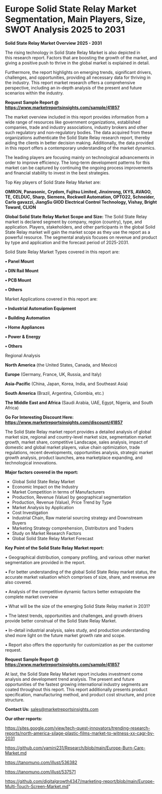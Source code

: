 # Europe Solid State Relay Market Segmentation, Main Players, Size, SWOT Analysis 2025 to 2031

<Strong> Solid State Relay Market Overview 2025 - 2031</strong>

The rising technology in Solid State Relay Market is also depicted in this research report. Factors that are boosting the growth of the market, and giving a positive push to thrive in the global market is explained in detail.

Furthermore, the report highlights on emerging trends, significant drivers, challenges, and opportunities, providing all necessary data for thriving in the industry. This report market research offers a comprehensive perspective, including an in-depth analysis of the present and future scenarios within the industry.

<strong>Request Sample Report @ <a href=https://www.marketreportsinsights.com/sample/41857>https://www.marketreportsinsights.com/sample/41857</a></strong>

The market overview included in this report provides information from a wide range of resources like government organizations, established companies, trade and industry associations, industry brokers and other such regulatory and non-regulatory bodies. The data acquired from these organizations authenticate the Solid State Relay research report, thereby aiding the clients in better decision making. Additionally, the data provided in this report offers a contemporary understanding of the market dynamics.

The leading players are focusing mainly on technological advancements in order to improve efficiency. The long-term development patterns for this market can be captured by continuing the ongoing process improvements and financial stability to invest in the best strategies.

Top Key players of Solid State Relay Market are:

<strong>OMRON, Panasonic, Crydom, Fujitsu Limited, Jinxinrong, IXYS, AVAGO, TE, CELDUC, Sharp, Siemens, Rockwell Automation, OPTO22, Schneider, Carlo gavazzi, JiangSu GlOD Electrical Control Technology, Vishay, Bright Toward, CLION</strong>

<strong><b>Global Solid State Relay Market Scope and Size:</b></strong>
The Solid State Relay market is declared segment by company, region (country), type, and application. Players, stakeholders, and other participants in the global Solid State Relay market will gain the market scope as they use the report as a powerful resource. The segmental analysis focuses on revenue and product by type and application and the forecast period of 2025-2031.

Solid State Relay Market Types covered in this report are:

<strong>•  Panel Mount

•  DIN Rail Mount

•  PCB Mount

•  Others</strong>

Market Applications covered in this report are:

<strong>•  Industrial Automation Equipment

•  Building Automation

•  Home Appliances

•  Power & Energy

•  Others</strong> 

Regional Analysis

<strong>North America</strong> (the United States, Canada, and Mexico)

<strong>Europe</strong> (Germany, France, UK, Russia, and Italy)

<strong>Asia-Pacific</strong> (China, Japan, Korea, India, and Southeast Asia)

<strong>South America</strong> (Brazil, Argentina, Colombia, etc.)

<strong>The Middle East and Africa</strong> (Saudi Arabia, UAE, Egypt, Nigeria, and South Africa)

<strong>Go For Interesting Discount Here: <a href=https://www.marketreportsinsights.com/discount/41857>https://www.marketreportsinsights.com/discount/41857</a></strong>

The Solid State Relay market report provides a detailed analysis of global market size, regional and country-level market size, segmentation market growth, market share, competitive Landscape, sales analysis, impact of domestic and global market players, value chain optimization, trade regulations, recent developments, opportunities analysis, strategic market growth analysis, product launches, area marketplace expanding, and technological innovations.

<strong><b>Major factors covered in the report:</b></strong>
<ul>
  <li>Global Solid State Relay Market </li>
  <li>Economic Impact on the Industry</li>
  <li>Market Competition in terms of Manufacturers</li>
  <li>Production, Revenue (Value) by geographical segmentation</li>
  <li>Production, Revenue (Value), Price Trend by Type</li>
  <li>Market Analysis by Application</li>
  <li>Cost Investigation</li>
  <li>Industrial Chain, Raw material sourcing strategy and Downstream Buyers</li>
  <li>Marketing Strategy comprehension, Distributors and Traders</li>
  <li>Study on Market Research Factors</li>
  <li>Global Solid State Relay Market Forecast</li>
</ul>

<strong><b>Key Point of the Solid State Relay Market report:</b></strong>

• Geographical distribution, company profiling, and various other market segmentation are provided in the report.

• For better understanding of the global Solid State Relay market status, the accurate market valuation which comprises of size, share, and revenue are also covered.

• Analysis of the competitive dynamic factors better extrapolate the complete market overview

• What will be the size of the emerging Solid State Relay market in 2031?

• The latest trends, opportunities and challenges, and growth drivers provide better construal of the Solid State Relay Market.

• In-detail industrial analysis, sales study, and production understanding shed more light on the future market growth rate and scope.

• Report also offers the opportunity for customization as per the customer request.

<strong>Request Sample Report @ <a href=https://www.marketreportsinsights.com/sample/41857>https://www.marketreportsinsights.com/sample/41857</a></strong>

At last, the Solid State Relay Market report includes investment come analysis and development trend analysis. The present and future opportunities of the fastest growing international industry segments are coated throughout this report. This report additionally presents product specification, manufacturing method, and product cost structure, and price structure.

<strong>Contact Us:</strong>
sales@marketreportsinsights.com

<strong>Our other reports:</strong>

<a href=https://sites.google.com/view/tech-quest-innovators/trending-research-reports/north-america-silage-plastic-films-market-to-witness-xx-cagr-by-2031>https://sites.google.com/view/tech-quest-innovators/trending-research-reports/north-america-silage-plastic-films-market-to-witness-xx-cagr-by-2031</a>

<a href=https://github.com/yamini231/Research/blob/main/Europe-Burn-Care-Market.md>https://github.com/yamini231/Research/blob/main/Europe-Burn-Care-Market.md</a>

<a href=https://tanomuno.com/illust/536382>https://tanomuno.com/illust/536382</a>

<a href=https://tanomuno.com/illust/537571>https://tanomuno.com/illust/537571</a>

<a href=https://github.com/digitalgrowth4347/marketing-report/blob/main/Europe-Multi-Touch-Screen-Market.md>https://github.com/digitalgrowth4347/marketing-report/blob/main/Europe-Multi-Touch-Screen-Market.md</a>"
